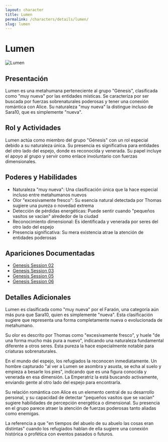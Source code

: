 ```yaml
---
layout: character
title: Lumen
permalink: /characters/details/lumen/
slug: lumen
---
```


# Lumen

<div class="character-photo">
  <img src="{{ site.baseurl }}/assets/img/characters/Lumen.png" alt="Lumen" />
</div>

## Presentación
Lumen es una metahumana perteneciente al grupo "Génesis", clasificada como "muy nueva" por las entidades místicas. Se caracteriza por ser buscada por fuerzas sobrenaturales poderosas y tener una conexión romántica con Alice. Su naturaleza "muy nueva" la distingue incluso de Sara10, que es simplemente "nueva".

## Rol y Actividades
Lumen actúa como miembro del grupo "Génesis" con un rol especial debido a su naturaleza única. Su presencia es significativa para entidades del otro lado del espejo, donde es reconocida y venerada. Su papel incluye el apoyo al grupo y servir como enlace involuntario con fuerzas dimensionales.

## Poderes y Habilidades
- Naturaleza "muy nueva": Una clasificación única que la hace especial incluso entre metahumanos nuevos
- Olor "excesivamente fresco": Su esencia natural detectada por Thomas sugiere una pureza o novedad extrema
- Detección de pérdidas energéticas: Puede sentir cuando "pequeños vasitos se vacían" alrededor de la ciudad
- Reconocimiento dimensional: Es identificada y venerada por seres del otro lado del espejo
- Presencia significativa: Su mera existencia atrae la atención de entidades poderosas

## Apariciones Documentadas
- [Genesis Session 02](../../campaigns/genesis/session-02.md)
- [Genesis Session 03](../../campaigns/genesis/session-03.md)
- [Genesis Session 05](../../campaigns/genesis/session-05.md)
- [Genesis Session 06](../../campaigns/genesis/session-06.md)

## Detalles Adicionales
Lumen es clasificada como "muy nueva" por el Faraón, una categoría aún más pura que Sara10, quien es simplemente "nueva". Esta clasificación sugiere que representa una forma completamente nueva o evolucionada de metahumano.

Su olor es descrito por Thomas como "excesivamente fresco", y huele "de una forma mucho más pura a nuevo", indicando una naturaleza fundamental diferente a otros seres. Esta pureza la hace especialmente notable para criaturas sobrenaturales.

En el mundo del espejo, los refugiados la reconocen inmediatamente. Un hombre capturado "al ver a Lumen se asombra y asusta, se echa al suelo y empieza a besarle los pies", indicando que es una figura conocida y venerada en esa dimensión. La Emperatriz la está buscando activamente, enviando gente al otro lado del espejo para encontrarla.

Su relación romántica con Alice es un elemento central de su desarrollo personal, y su capacidad de detectar "pequeños vasitos que se vacían" sugiere habilidades de percepción energética o dimensional. Su presencia en el grupo parece atraer la atención de fuerzas poderosas tanto aliadas como enemigas.

La referencia a que "en tiempos del abuelo de su abuelo las cosas eran distintas" cuando los refugiados hablan de ella sugiere una conexión histórica o profética con eventos pasados o futuros.